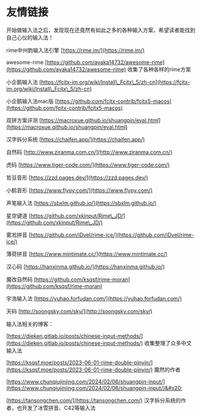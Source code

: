 # 友情链接

开始做输入法之后，发现现在还竟然有如此之多的各种输入方案，希望读者能找到自己心仪的输入法！



rime中州韵输入法引擎 [https://rime.im/](https://rime.im/)

awesome-rime [https://github.com/ayaka14732/awesome-rime](https://github.com/ayaka14732/awesome-rime) 收集了各种各样的rime方案

小企鹅输入法 [https://fcitx-im.org/wiki/Install\_Fcitx\_5/zh-cn](https://fcitx-im.org/wiki/Install\_Fcitx\_5/zh-cn)

小企鹅输入法mac版 [https://github.com/fcitx-contrib/fcitx5-macos](https://github.com/fcitx-contrib/fcitx5-macos)

双拼方案评测 [https://macroxue.github.io/shuangpin/eval.html](https://macroxue.github.io/shuangpin/eval.html)

汉字拆分系统 [https://chaifen.app/](https://chaifen.app/)

自然码 [http://www.ziranma.com.cn/](http://www.ziranma.com.cn/)

虎码 [https://www.tiger-code.com/](https://www.tiger-code.com/)

哲豆音形 [https://zzd.pages.dev/](https://zzd.pages.dev/)

小鹤音形 [https://www.flypy.com/](https://www.flypy.com/)

声笔输入法 [https://sbxlm.github.io/](https://sbxlm.github.io/)

星空键道 [https://github.com/xkinput/Rime\_JD/](https://github.com/xkinput/Rime\_JD/)

雾凇拼音 [https://github.com/iDvel/rime-ice/](https://github.com/iDvel/rime-ice/)

薄荷拼音 [https://www.mintimate.cc/](https://www.mintimate.cc/)

汉心码 [https://hanxinma.github.io/](https://hanxinma.github.io/)

魔改自然码 [https://github.com/ksqsf/rime-moran](https://github.com/ksqsf/rime-moran)

宇浩输入法 [https://yuhao.forfudan.com/](https://yuhao.forfudan.com/)

天码 [http://soongsky.com/sky/](http://soongsky.com/sky/)



输入法相关的博客：

[https://dieken.gitlab.io/posts/chinese-input-methods/](https://dieken.gitlab.io/posts/chinese-input-methods/)  收集整理了众多中文输入法

[https://ksqsf.moe/posts/2023-06-01-rime-double-pinyin/](https://ksqsf.moe/posts/2023-06-01-rime-double-pinyin/)  魔然的作者

[https://www.chunqiujinjing.com/2024/02/06/shuangpin-input/](https://www.chunqiujinjing.com/2024/02/06/shuangpin-input/)&#x20;

[https://tansongchen.com/](https://tansongchen.com/)  汉字拆分系统的作者，也开发了冰雪拼音、C42等输入法
